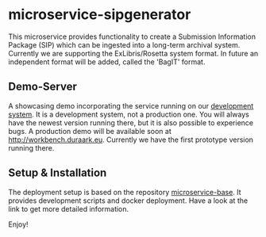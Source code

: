 # microservice-sipgenerator

This microservice provides functionality to create a Submission Information Package (SIP) which can be ingested into a long-term archival system. Currently we are supporting the ExLibris/Rosetta system format. In future an independent format will be added, called the 'BagIT' format.

## Demo-Server

A showcasing demo incorporating the service running on our [development system](http://juliet.cgv.tugraz.at). It is a development system, not a production one. You will always have the newest version running there, but it is also possible to experience bugs. A production demo will be available soon at http://workbench.duraark.eu. Currently we have the first prototype version running there.

## Setup & Installation

The deployment setup is based on the repository [microservice-base](https://github.com/DURAARK/microservice-base). It provides development scripts and docker deployment. Have a look at the link to get more detailed information.

Enjoy!
